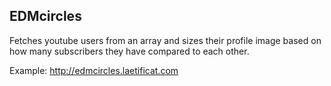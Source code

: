 ## EDMcircles

Fetches youtube users from an array and sizes their profile image based on how many subscribers they have compared to each other.

Example: http://edmcircles.laetificat.com
